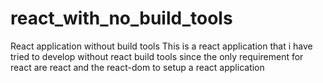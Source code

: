 # react_with_no_build_tools
React application without build tools
This is a react application that i have tried to develop without react build tools since the only requirement for react are react and the react-dom to setup a react application 
